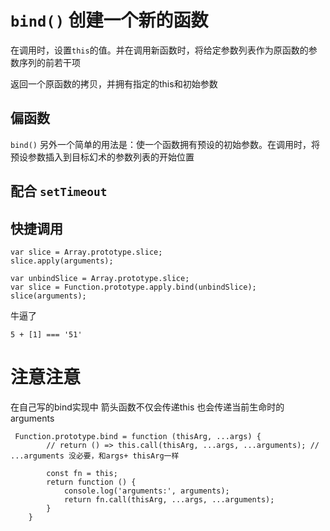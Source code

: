 `bind()` 创建一个新的函数
=========
在调用时，设置`this`的值。并在调用新函数时，将给定参数列表作为原函数的参数序列的前若干项

返回一个原函数的拷贝，并拥有指定的this和初始参数


偏函数
---------
`bind()` 另外一个简单的用法是：使一个函数拥有预设的初始参数。在调用时，将预设参数插入到目标幻术的参数列表的开始位置


配合 `setTimeout`
---------


快捷调用
---------

```
var slice = Array.prototype.slice;
slice.apply(arguments);
```
```
var unbindSlice = Array.prototype.slice;
var slice = Function.prototype.apply.bind(unbindSlice);
slice(arguments);
```

牛逼了
``` 
5 + [1] === '51'
```

注意注意
=================
在自己写的bind实现中 箭头函数不仅会传递this 也会传递当前生命时的arguments
```
 Function.prototype.bind = function (thisArg, ...args) {
        // return () => this.call(thisArg, ...args, ...arguments); // ...arguments 没必要，和args+ thisArg一样

        const fn = this;
        return function () {
            console.log('arguments:', arguments);
            return fn.call(thisArg, ...args, ...arguments);
        }
    }
```